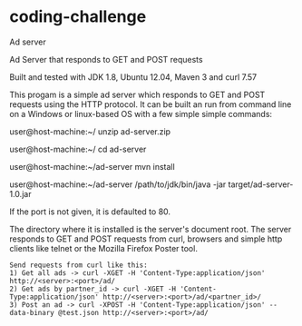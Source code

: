 # coding-challenge
Ad server 

Ad Server that responds to GET and POST requests

Built and tested with JDK 1.8, Ubuntu 12.04, Maven 3 and curl 7.57

This progam is a simple ad server which responds to GET and POST requests using the HTTP protocol. It can be built an run from command line on a Windows or linux-based OS with a few simple simple commands:

user@host-machine:~/ unzip ad-server.zip

user@host-machine:~/ cd ad-server

user@host-machine:~/ad-server mvn install

user@host-machine:~/ad-server /path/to/jdk/bin/java -jar target/ad-server-1.0.jar <port>

If the port is not given, it is defaulted to 80.

The directory where it is installed is the server's document root. The server responds to GET and POST requests from curl, browsers and simple http clients like telnet or the Mozilla Firefox Poster tool.

	Send requests from curl like this: 
	1) Get all ads -> curl -XGET -H 'Content-Type:application/json' http://<server>:<port>/ad/
	2) Get ads by partner_id -> curl -XGET -H 'Content-Type:application/json' http://<server>:<port>/ad/<partner_id>/
	3) Post an ad -> curl -XPOST -H 'Content-Type:application/json' --data-binary @test.json http://<server>:<port>/ad/


